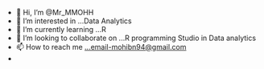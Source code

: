 - 👋 Hi, I’m @Mr_MMOHH
- 👀 I’m interested in ...Data Analytics
- 🌱 I’m currently learning ...R
- 💞️ I’m looking to collaborate on ...R programming Studio in Data analytics
- 📫 How to reach me ...email-mohibn94@gmail.com
-

<!---
mohibn22/mohibn22 is a ✨ special ✨ repository because its `README.md` (this file) appears on your GitHub profile.
You can click the Preview link to take a look at your changes.
--->
